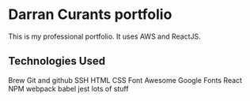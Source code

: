 # Darran Curants portfolio

This is my professional portfolio. It uses AWS and ReactJS.

## Technologies Used

Brew
Git and github
SSH
HTML
CSS
Font Awesome
Google Fonts
React
NPM
webpack
babel
jest
lots of stuff
